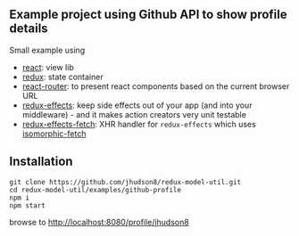 Example project using Github API to show profile details
--------------------------------------------------------

Small example using
- [react](https://facebook.github.io/react/): view lib
- [redux](https://github.com/reactjs/redux): state container
- [react-router](https://github.com/ReactTraining/react-router): to present react components based on the current browser URL
- [redux-effects](https://github.com/redux-effects/redux-effects): keep side effects out of your app (and into your middleware) - and it makes action creators very unit testable
- [redux-effects-fetch](https://github.com/redux-effects/redux-effects-fetch): XHR handler for `redux-effects` which uses [isomorphic-fetch](https://github.com/matthew-andrews/isomorphic-fetch)


## Installation
```
git clone https://github.com/jhudson8/redux-model-util.git
cd redux-model-util/examples/github-profile
npm i
npm start
```
browse to [http://localhost:8080/profile/jhudson8](http://localhost:8080/profile/jhudson8)
